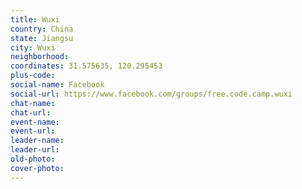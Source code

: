 ```yaml
---
title: Wuxi
country: China
state: Jiangsu
city: Wuxi
neighborhood: 
coordinates: 31.575635, 120.295453
plus-code:
social-name: Facebook
social-url: https://www.facebook.com/groups/free.code.camp.wuxi
chat-name:
chat-url:
event-name:
event-url:
leader-name:
leader-url:
old-photo: 
cover-photo:
---
```

